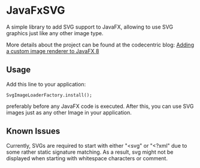 # JavaFxSVG

A simple library to add SVG support to JavaFX, allowing to use SVG
graphics just like any other image type.

More details about the project can be found at the codecentric blog: 
[Adding a custom image renderer to JavaFX 8](https://blog.codecentric.de/en/2015/03/adding-custom-image-renderer-javafx-8/)

## Usage

Add this line to your application:

    SvgImageLoaderFactory.install();
    
preferably before any JavaFX code is executed. After this, you can use 
SVG images just as any other Image in your application.

## Known Issues

Currently, SVGs are required to start with either "<svg" or "<?xml" 
due to some rather static signature matching. As a result, svg might
not be displayed when starting with whitespace characters or comment.
